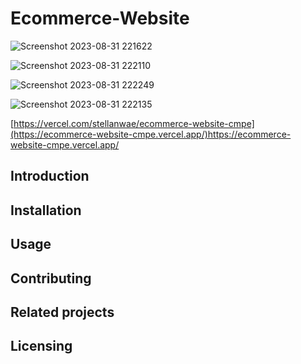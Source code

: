 # Ecommerce-Website

![Screenshot 2023-08-31 221622](https://github.com/Stellanwae/Ecommerce-Website/assets/99267699/9220bee9-a591-4c24-bf85-9e8bdf874b3a)

![Screenshot 2023-08-31 222110](https://github.com/Stellanwae/Ecommerce-Website/assets/99267699/b8a83e5b-1860-4638-aa26-fc008d673b04)

![Screenshot 2023-08-31 222249](https://github.com/Stellanwae/Ecommerce-Website/assets/99267699/f7b74da5-42b5-45b6-9d73-7c7260b9ea67)

![Screenshot 2023-08-31 222135](https://github.com/Stellanwae/Ecommerce-Website/assets/99267699/ccffded1-dbf6-4288-a083-5c397930d2d8)

[https://vercel.com/stellanwae/ecommerce-website-cmpe](https://ecommerce-website-cmpe.vercel.app/)https://ecommerce-website-cmpe.vercel.app/

## Introduction

## Installation

## Usage

## Contributing

## Related projects

## Licensing
